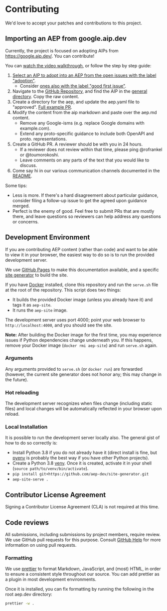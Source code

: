 # Contributing

We'd love to accept your patches and contributions to this project.

## Importing an AEP from google.aip.dev

Currently, the project is focused on adopting AIPs from
https://google.aip.dev/. You can contribute!

You can
[watch the video walkthrough](https://drive.google.com/file/d/1hCBxfTJPINVUpTLnzccJy4pFXZhQQMd3/view?usp=sharing),
or follow the step by step guide:

1. [Select an AIP to adopt into an AEP from the open issues with the label "adoption"](https://github.com/aep-dev/aep.dev/labels/adoption).
   - Consider
     [ones also with the label "good first issue"](https://github.com/aep-dev/aep.dev/issues?q=is%3Aopen+label%3A%22good+first+issue%22+label%3Aadoption).
1. Navigate to the
   [GitHub Repository](https://github.com/aip-dev/google.aip.dev), and find the
   AIP in the
   [general directory](https://github.com/aip-dev/google.aip.dev/tree/master/aip/general).
   Copy the raw content.
1. Create a directory for the aep, and update the aep.yaml file to "approved".
   [Full example PR](https://github.com/aep-dev/aep.dev/pull/77/files).
1. Modify the content from the aip markdown and paste over the aep.md content.
   - Remove any Google-isms (e.g. replace Google domains with example.com).
   - Extend any proto-specific guidance to include both OpenAPI and proto.
     representations.
1. Create a GitHub PR. A reviewer should be with you in 24 hours.
   - If a reviewer does not review within that time, please ping @rofrankel or
     @toumorokoshi.
   - Leave comments on any parts of the text that you would like to discuss.
1. Come say hi in our various communication channels documented in the
   [README](README.md#learn-and-connect).

Some tips:

- Less is more. If there's a hard disagreement about particular guidance,
  consider filing a follow-up issue to get the agreed upon guidance merged.
- Perfect is the enemy of good. Feel free to submit PRs that are mostly there,
  and leave questions so reviewers can help address any questions or concerns.

## Development Environment

If you are contributing AEP content (rather than code) and want to be able to
view it in your browser, the easiest way to do so is to run the provided
development server.

We use [GitHub Pages][1] to make this documentation available, and a specific
[site generator][2] to build the site.

If you have [Docker][3] installed, clone this repository and run the `serve.sh`
file at the root of the repository. This script does two things:

- It builds the provided Docker image (unless you already have it) and tags it
  as `aep-site`.
- It runs the `aep-site` image.

The development server uses port 4000; point your web browser to
`http://localhost:4000`, and you should see the site.

**Note:** After building the Docker image for the first time, you may
experience issues if Python dependencies change underneath you. If this
happens, remove your Docker image (`docker rmi aep-site`) and run `serve.sh`
again.

### Arguments

Any arguments provided to `serve.sh` (or `docker run`) are forwarded (however,
the current site generator does not honor any; this may change in the future).

### Hot reloading

The development server recognizes when files change (including static files)
and local changes will be automatically reflected in your browser upon reload.

### Local Installation

It is possible to run the development server locally also. The general gist of
how to do so correctly is:

- Install Python 3.8 if you do not already have it (direct install is fine, but
  [pyenv][5] is probably the best way if you have other Python projects).
- Create a Python 3.8 [venv][6]. Once it is created, activate it in your shell
  (`source path/to/venv/bin/activate`).
- `pip install git+https://github.com/aep-dev/site-generator.git`
- `aep-site-serve .`

## Contributor License Agreement

Signing a Contributor License Agreement (CLA) is not required at this time.

## Code reviews

All submissions, including submissions by project members, require review. We
use GitHub pull requests for this purpose. Consult
[GitHub Help](https://help.github.com/articles/about-pull-requests/) for more
information on using pull requests.

### Formatting

We use [prettier][4] to format Markdown, JavaScript, and (most) HTML, in order
to ensure a consistent style throughout our source. You can add prettier as a
plugin in most development environments.

Once it is installed, you can fix formatting by running the following in the
root aep.dev directory:

```sh
prettier -w .
```

[1]: https://pages.github.com/
[2]: https://github.com/aep-dev/site-generator
[3]: https://docker.com/
[4]: https://prettier.io/
[5]: https://github.com/pyenv/pyenv
[6]: https://docs.python.org/3/library/venv.html
